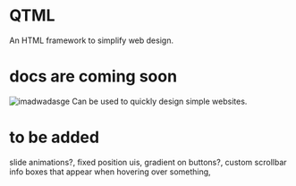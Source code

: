 # QTML
An HTML framework to simplify web design.<br/>

# docs are coming soon
![imadwadasge](https://github.com/alvin677/QTML/assets/112005397/905fe326-9089-416d-bc61-c6e477404428)
Can be used to quickly design simple websites.

# to be added
slide animations?, fixed position uis, gradient on buttons?, custom scrollbar
info boxes that appear when hovering over something, 
